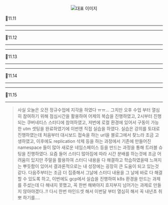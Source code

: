 <p align="center">
  <img src="https://img1.daumcdn.net/thumb/R1280x0/?scode=mtistory2&fname=https%3A%2F%2Fblog.kakaocdn.net%2Fdn%2FcBRf8s%2FbtsJpLquWMc%2FKbzCf52xTzFQSGzWgRv4Kk%2Fimg.png" alt="대표 이미지" />
</p>

📆11.11

---

> 

---

📆11.12

---

> 

---

📆11.13

---
> 

---

📆11.14

---
> 

---

📆11.15

---
> 사실 오늘은 오전 정규수업에 지각을 하였다 ㅠㅠ... 그치만 오후 수업 부터 열심히 참여하기 위해 점심시간을 활용하여 어제의 복습을 진행하였고, 2시부터 진행되는 쿠버네티스 스터디에 참여하였고, 저번에 로컬 환경에 있어서 구동이 가능한 utm 셋팅을 완료하였기에 이번엔 직접 실습을 하였다. 실습은 강의를 토대로 진행하였는데 처음부터 대시보드 접속을 하는 url을 블로그에서 찾느라 조금 고생하였고, 이후에도 replication 삭제 등을 하는 과정에서 기존에 만들어진 namespace 들이 많아 새로운 네임스페이스 등을 만드는 과정을 통해 트러블 슈팅을 진행하였다. 요즘 들어 스터디 많아짐에 따라 시간 분배를 하는것에 조금 어려움이 있지만 주말을 활용하여 스터디 내용을 다 해결하고 학습하였을때 느껴지는 뿌듯함이 있어서 결과론적으로는 내 성장에는 굉장히 큰 도움이 되고 있는것 같다. 다음주부터는 조금 더 집중해서 그날에 스터디 내용을 그 날에 바로 다 해결할 수 있도록 하고, 이번에도 gcp에서 실습을 진행하여 k8s 환경을 만드는 과제를 주셨는데 다 해내지 못했고, 꼭 한번 해봐야지 흐지부지 넘어가는 과제로 만들지 않아야겠다..!! 다시 한번 마인드셋 해서 이번달 부터 열심히 해서 꼭 내년초 취뽀 하기를....





